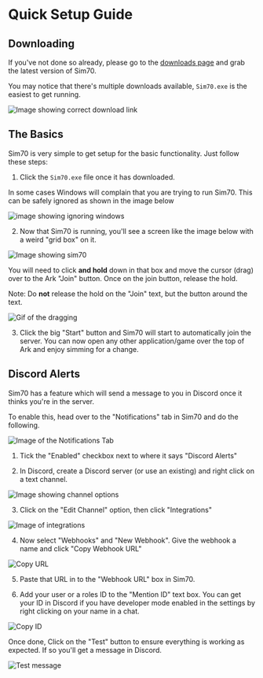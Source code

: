 # Quick Setup Guide

## Downloading

If you've not done so already, please go to the [downloads page](https://github.com/lkd70/SIM70/releases/latest)
and grab the latest version of Sim70.

You may notice that there's multiple downloads available, `Sim70.exe` is the easiest to get running.

![Image showing correct download link](https://img.lkd70.com/HUGI5/yaqusuJo58.png/raw)

## The Basics

Sim70 is very simple to get setup for the basic functionality. Just follow these steps:

1. Click the `Sim70.exe` file once it has downloaded.

In some cases Windows will complain that you are trying to run Sim70. This can be safely ignored as shown in the image below

![image showing ignoring windows](https://img.lkd70.com/HUGI5/foJiFIla67.png/raw)

2. Now that Sim70 is running, you'll see a screen like the image below with a weird "grid box" on it.

![Image showing sim70](https://img.lkd70.com/HUGI5/PErAHUnE88.png/raw)

You will need to click **and hold** down in that box and move the cursor (drag) over to the Ark "Join" button. Once on the join button, release the hold.

Note: Do **not** release the hold on the "Join" text, but the button around the text.

![Gif of the dragging](ShooterGame_BbpKDkpkoO.gif)

3. Click the big "Start" button and Sim70 will start to automatically join the server. You can now open any other application/game over the top of Ark and enjoy simming for a change.

## Discord Alerts

Sim70 has a feature which will send a message to you in Discord once it thinks you're in the server.

To enable this, head over to the "Notifications" tab in Sim70 and do the following.

![Image of the Notifications Tab](https://img.lkd70.com/HUGI5/SOfidUnO02.png/raw)

1. Tick the "Enabled" checkbox next to where it says "Discord Alerts"

2. In Discord, create a Discord server (or use an existing) and right click on a text channel.

![Image showing channel options](https://img.lkd70.com/HUGI5/cayedeme63.png/raw)

3. Click on the "Edit Channel" option, then click "Integrations"

![Image of integrations](https://img.lkd70.com/HUGI5/zUquwUZA80.png/raw)

4. Now select "Webhooks" and "New Webhook". Give the webhook a name and click "Copy Webhook URL"

![Copy URL](https://img.lkd70.com/HUGI5/PIJOMACA02.png/raw)

5. Paste that URL in to the "Webhook URL" box in Sim70.

6. Add your user or a roles ID to the "Mention ID" text box. You can get your ID in Discord if you have developer mode enabled in the settings by right clicking on your name in a chat.

![Copy ID](https://img.lkd70.com/HUGI5/QAWOTeXU94.png/raw)

Once done, Click on the "Test" button to ensure everything is working as expected. If so you'll get a message in Discord.

![Test message](https://img.lkd70.com/HUGI5/tOlUXaCe33.png/raw)
